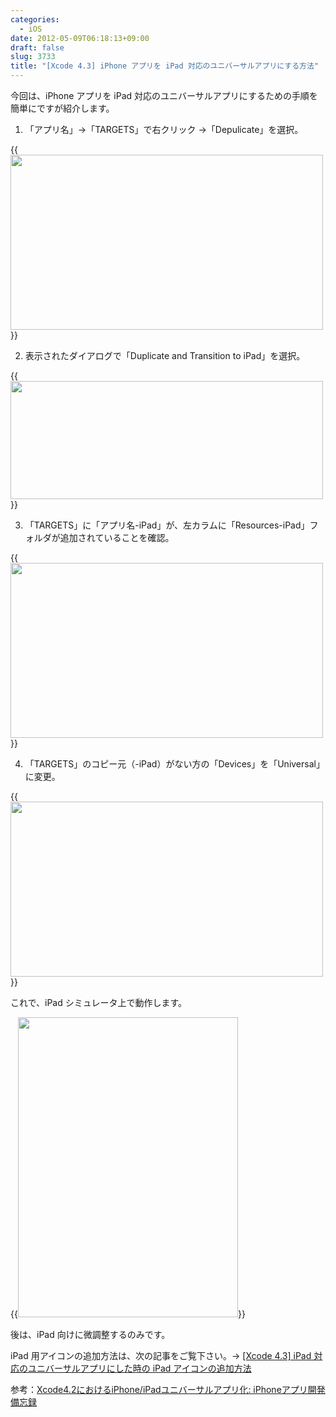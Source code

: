 ```yaml
---
categories:
  - iOS
date: 2012-05-09T06:18:13+09:00
draft: false
slug: 3733
title: "[Xcode 4.3] iPhone アプリを iPad 対応のユニバーサルアプリにする方法"
---
```


今回は、iPhone アプリを iPad 対応のユニバーサルアプリにするための手順を簡単にですが紹介します。

1. 「アプリ名」→「TARGETS」で右クリック →「Depulicate」を選択。

{{<img alt="" src="/images/2012/05/3733_1.png" width="500" height="280">}}

2. 表示されたダイアログで「Duplicate and Transition to iPad」を選択。

{{<img alt="" src="/images/2012/05/3733_2.png" width="500" height="189">}}

3. 「TARGETS」に「アプリ名-iPad」が、左カラムに「Resources-iPad」フォルダが追加されていることを確認。

{{<img alt="" src="/images/2012/05/3733_3.png" width="500" height="280">}}

4. 「TARGETS」のコピー元（-iPad）がない方の「Devices」を「Universal」に変更。

{{<img alt="" src="/images/2012/05/3733_4.png" width="500" height="280">}}

これで、iPad シミュレータ上で動作します。

{{<img alt="" src="/images/2012/05/3733_5.png" width="352" height="480">}}

後は、iPad 向けに微調整するのみです。

iPad 用アイコンの追加方法は、次の記事をご覧下さい。→ [[Xcode 4.3] iPad 対応のユニバーサルアプリにした時の iPad アイコンの追加方法](http://rakuishi.com/archives/3738/)

参考：[Xcode4.2におけるiPhone/iPadユニバーサルアプリ化: iPhoneアプリ開発備忘録](http://iphone-app-developer.seesaa.net/article/235646213.html)
